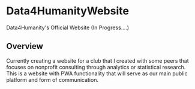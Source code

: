 # Data4HumanityWebsite
Data4Humanity's Official Website (In Progress....)

## Overview

Currently creating a website for a club that I created with some peers that focuses on nonprofit consulting through analytics or statistical research. This is a website with PWA functionality that will serve as our main public platform and form of communication.
